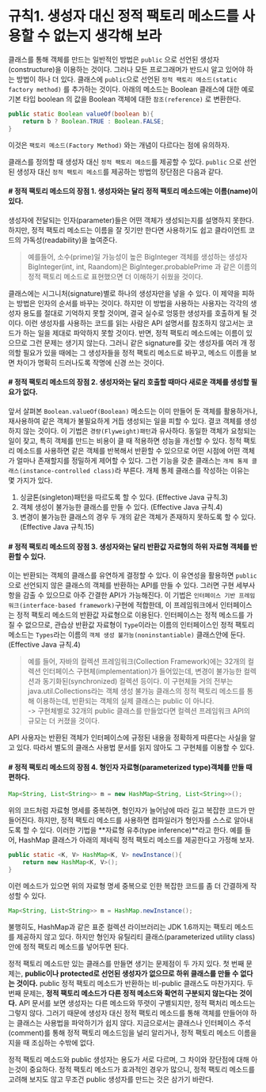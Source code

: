# 규칙1. 생성자 대신 정적 팩토리 메소드를 사용할 수 없는지 생각해 보라

클래스를 통해 객체를 만드는 일반적인 방법은 `public` 으로 선언된 생성자(constructure)을 이용하는 것이다. 그러나 모든 프로그래머가 반드시 알고 있어야 하는 방법이 하나 더 있다. 클래스에 `public`으로 선언된 `정적 팩토리 메소드(static factory method)` 를 추가하는 것이다. 아래의 메소드는 Boolean 클래스에 대한 예로 기본 타입 boolean 의 값을 Boolean 객체에 대한 `참조(reference)` 로 변환한다.
```java
public static Boolean valueOf(boolean b){
	return b ? Boolean.TRUE : Boolean.FALSE;
}
```
이것은 `팩토리 메소드(Factory Method)` 와는 개념이 다르다는 점에 유의하자.

클래스를 정의할 때 생성자 대신 `정적 팩토리 메소드`를 제공할 수 있다. `public` 으로 선언된 생성자 대신 `정적 팩토리 메소드`를 제공하는 방법의 장단점은 다음과 같다.

#### # 정적 팩토리 메소드의 장점 1. 생성자와는 달리 정적 팩토리 메소드에는 이름(name)이 있다.
생성자에 전달되는 인자(parameter)들은 어떤 객체가 생성되는지를 설명하지 못한다. 하지만, 정적 팩토리 메소드는 이름을 잘 짓기만 한다면 사용하기도 쉽고 클라이언트 코드의 가독성(readability)을 높여준다.
>예를들어, 소수(prime)일 가능성이 높은 BigInteger 객체를 생성하는 생성자 BigInteger(int, int, Raandom)은 BigInteger.probablePrime 과 같은 이름의 정적 팩토리 메소드로 표현했으면 더 이해하기 쉬웠을 것이다. 

클래스에는 시그니처(signature)별로 하나의 생성자만을 넣을 수 있다. 이 제약을 피하는 방법은 인자의 순서를 바꾸는 것이다. 하지만 이 방법을 사용하는 사용자는 각각의 생성자 용도를 절대로 기억하지 못할 것이며, 결국 실수로 엉뚱한 생성자를 호출하게 될 것이다. 이런 생성자를 사용하는 코드를 읽는 사람은 API 설명서를 참조하지 않고서는 코드가 하는 일을 제대로 파악하지 못할 것이다.
반면, 정적 팩토리 메소드에는 이름이 있으므로 그런 문제는 생기지 않는다. 그러니 같은 signature를 갖는 생성자를 여러 개 정의할 필요가 있을 때에는 그 생성자들을 정적 팩토리 메소드로 바꾸고, 메소드 이름을 보면 차이가 명확히 드러나도록 작명에 신경 쓰는 것이다.



#### # 정적 팩토리 메소드의 장점 2. 생성자와는 달리 호출할 때마다 새로운 객체를 생성할 필요가 없다.
앞서 살펴본 `Boolean.valueOf(Boolean)` 메소드는 이미 만들어 둔 객체를 활용하거나, 재사용하여 같은 객체가 불필요하게 거듭 생성되는 일을 피할 수 있다. 결코 객체를 생성하지 않는 것이다. 이 기법은 `경량(Flyweight)패턴`과 유사하다. 동일한 객체가 요청되는 일이 잦고, 특히 객체를 만드는 비용이 클 때 적용하면 성능을 개선할 수 있다.
정적 팩토리 메소드를 사용하면 같은 객체를 반복해서 반환할 수 있으므로 어떤 시점에 어떤 객체가 얼마나 존재할지를 정밀하게 제어할 수 있다. 그런 기능을 갖춘 클래스는 `개체 통제 클래스(instance-controlled class)`라 부른다. 개체 통제 클래스를 작성하는 이유는 몇 가지가 있다.
> 
1. 싱글톤(singleton)패턴을 따르도록 할 수 있다. (Effective Java 규칙.3)
2. 객체 생성이 불가능한 클래스를 만들 수 있다. (Effective Java 규칙.4)
3. 변경이 불가능한 클래스의 경우 두 개의 같은 객체가 존재하지 못하도록 할 수 있다. (Effective Java 규칙.15)

#### # 정적 팩토리 메소드의 장점 3. 생성자와는 달리 반환값 자료형의 하위 자료형 객체를 반환할 수 있다.
이는 반환되는 객체의 클래스를 유연하게 결정할 수 있다. 이 유연성을 활용하면 `public`으로 선언되지 않은 클래스의 객체를 반환하는 API를 만들 수 있다. 그러면 구현 세부사항을 감출 수 있으므로 아주 간결한 API가 가능해진다. 이 기법은 `인터페이스 기반 프레임워크(interface-based framework)`구현에 적합한데, 이 프레임워크에서 인터페이스는 정적 팩토리 메소드의 반환값 자료형으로 이용된다. 인터페이스는 정적 메소드를 가질 수 없으므로, 관습상 반환값 자료형이 `Type`이라는 이름의 인터페이스인 정적 팩토리 메소드는 `Types`라는 이름의 `객체 생성 불가능(noninstantiable)` 클래스안에 둔다. (Effective Java 규칙.4)
> 예를 들어, 자바의 컬렉션 프레임워크(Collection Framework)에는 32개의 컬렉션 인터페이스 구현체(implementation)가 들어있는데, 변경이 불가능한 컬렉션과 동기화된(synchronized) 컬렉션 등이다. 이 구현체들 거의 전부는 java.util.Collections라는 객체 생성 불가능 클래스의 정적 팩토리 메소드를 통해 이용하는데, 반환되는 객체의 실제 클래스는 public 이 아니다.  
-> 구현체별로 32개의 public 클래스를 만들었다면 컬렉션 프레임워크 API의 규모는 더 커졌을 것이다. 

API 사용자는 반환된 객체가 인터페이스에 규정된 내용을 정확하게 따른다는 사실을 알고 있다. 따라서 별도의 클래스 사용법 문서를 읽지 않아도 그 구현체를 이용할 수 있다. 


#### # 정적 팩토리 메소드의 장점 4. 형인자 자료형(parameterized type)객체를 만들 때 편하다.
```java
Map<String, List<String>> m = new HashMap<String, List<String>>();
```
위의 코드처럼 자료형 명세를 중복하면, 형인자가 늘어남에 따라 길고 복잡한 코드가 만들어진다. 하지만, 정적 팩토리 메소드를 사용하면 컴파일러가 형인자를 스스로 알아내도록 할 수 있다. 이러한 기법을 **자료형 유추(type inference)**라고 한다. 예를 들어, HashMap 클래스가 아래의 제네릭 정적 팩토리 메소드를 제공한다고 가정해 보자.

```java
public static <K, V> HashMap<K, V> newInstance(){
	return new HashMap<K, V>();
}
```
이런 메소드가 있으면 위의 자료형 명세 중복으로 인한 복잡한 코드를 좀 더 간결하게 작성할 수 있다.
```java
Map<String, List<String>> m = HashMap.newInstance();
```
불행히도, HashMap과 같은 표준 컬렉션 라이브러리는 JDK 1.6까지는 팩토리 메소드를 제공하지 않고 있다. 하지만 형인자 유틸리티 클래스(parameterized utility class)안에 정적 팩토리 메소드를 넣어두면 된다.

정적 팩토리 메소드만 있는 클래스를 만들면 생기는 문제점이 두 가지 있다.
첫 번째 문제는, **public이나 protected로 선언된 생성자가 없으므로 하위 클래스를 만들 수 없다는 것이다.** public 정적 팩토리 메소드가 반환하는 비-public 클래스도 마찬가지다. 두 번째 문제는, **정적 팩토리 메소드가 다른 정적 메소드와 확연히 구분되지 않는다는 것이다.** API 문서를 보면 생성자는 다른 메소드와 뚜렷이 구별되지만, 정적 팩처리 메소드는 그렇지 않다. 그러기 때문에 생성자 대신 정적 팩토리 메소드를 통해 객체를 만들어야 하는 클래스는 사용법을 파악하기가 쉽지 않다. 지금으로서는 클래스나 인터페이스 주석(comment)를 통해 정적 팩토리 메소드임을 널리 알리거나, 정적 팩토리 메소드 이름을 지을 때 조심하는 수밖에 없다.

정적 팩토리 메소드와 public 생성자는 용도가 서로 다르며, 그 차이와 장단점에 대해 아는것이 중요하다. 정적 팩토리 메소드가 효과적인 경우가 많으니, 정적 팩토리 메소드를 고려해 보지도 않고 무조건 public 생성자를 만드는 것은 삼가기 바란다.










